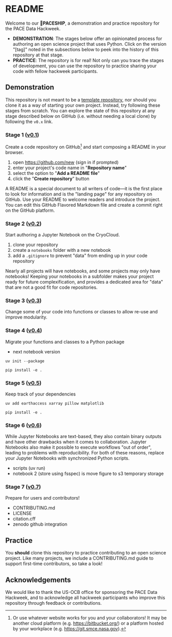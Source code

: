 # README

Welcome to our 🚀**PACESHIP**, a demonstration and practice repository for the PACE Data Hackweek.

- **DEMONSTRATION**:
  The stages below offer an opinionated process for authoring an open science project that uses Python.
  Click on the version "[tag]" noted in the subsections below to peek into the history of this repository at that stage.
- **PRACTICE**:
  The repository is for real! Not only can you trace the stages of development, you can use the repository to practice sharing your code with fellow hackweek participants.

[tagg]: https://git-scm.com/book/en/v2/Git-Basics-Tagging

## Demonstration

This repository is not meant to be a [template repository], nor should you clone it as a way of starting your own project.
Instead, try following these stages from scratch.
You can explore the state of this repository at any stage described below on GitHub (i.e. without needing a local clone) by following the `v0.x` link.

[template repository]: https://docs.github.com/en/repositories/creating-and-managing-repositories/creating-a-repository-from-a-template

### Stage 1 ([v0.1](../../tree/v0.1))

Create a code repository on GitHub[^1] and start composing a README in your browser.

1. open https://github.com/new (sign in if prompted)
1. enter your project's code name in "**Repository name**"
1. select the option to "**Add a README file**"
1. click the "**Create repository**" button

A README is a special document to all writers of code&mdash;it is the first place to look for information and is the "landing page" for any repository on GitHub.
Use your README to welcome readers and introduce the project.
You can edit this GitHub Flavored Markdown file and create a commit right on the GitHub platform.

[^1]: Or use whatever website works for you and your collaborators! It may be another cloud platform (e.g. https://bitbucket.org/) or a platform hosted by your workplace (e.g. https://git.smce.nasa.gov).

### Stage 2 ([v0.2](../../tree/v0.2))

Start authoring a Jupyter Notebook on the CryoCloud.

1. clone your repository
1. create a `notebooks` folder with a new notebook
1. add a `.gitignore` to prevent "data" from ending up in your code repository

Nearly all projects will have notebooks, and some projects may only have notebooks!
Keeping your notebooks in a subfolder makes your project ready for future complexification, and provides a dedicated area for "data" that are not a good fit for code repositories.

### Stage 3 ([v0.3](../../tree/v0.3))

Change some of your code into functions or classes to allow re-use and improve modularity.

### Stage 4 ([v0.4](../../tree/v0.4))

Migrate your functions and classes to a Python package
- next notebook version

```shell
uv init --package
```
```shell
pip install -e .
```

### Stage 5 ([v0.5](../../tree/v0.5))

Keep track of your dependencies

```shell
uv add earthaccess xarray pillow matplotlib
```
```shell
pip install -e .
```

### Stage 6 ([v0.6](../../tree/v0.6))

While Jupyter Notebooks are text-based, they also contain binary outputs and have other drawbacks when it comes to collaboration.
Jupyter Notebooks also make it possible to execute workflows "out of order", leading to problems with reproducibility.
For both of these reasons, replace your Jupyter Notebooks with synchronized Python scripts.

- scripts (uv run)
- notebook 2 (store using fsspec) is move figure to s3 temporary storage

### Stage 7 ([v0.7](../../tree/v0.7))

Prepare for users and contributors!

- CONTRIBUTING.md
- LICENSE
- citation.cff
- zenodo github integration

## Practice

You **should** clone this repository to practice contributing to an open science project.
Like many projects, we include a CONTRIBUTING.md guide to support first-time contributors, so take a look!

## Acknowledgements

We would like to thank the US-OCB office for sponsoring the PACE Data Hackweek, and to acknowledge all hackweek
participants who improve this repository through feedback or contributions.